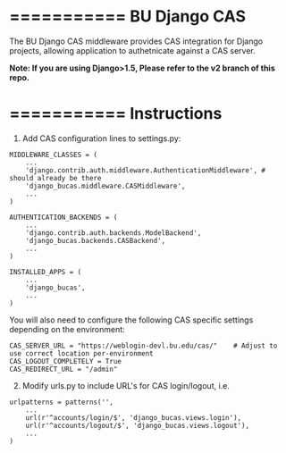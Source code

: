 ===========
BU Django CAS
===========

The BU Django CAS middleware provides CAS integration for Django projects, allowing application to authetnicate against a CAS server.

**Note: If you are using Django>1.5, Please refer to the v2 branch of this repo.**

===========
Instructions
===========

1. Add CAS configuration lines to settings.py:


```
MIDDLEWARE_CLASSES = (
	...
    'django.contrib.auth.middleware.AuthenticationMiddleware', # should already be there
    'django_bucas.middleware.CASMiddleware',
    ...
)
```

```
AUTHENTICATION_BACKENDS = (
	...
    'django.contrib.auth.backends.ModelBackend',
    'django_bucas.backends.CASBackend',
    ...
)
```

```
INSTALLED_APPS = (
	...
	'django_bucas',
	...
)
```

You will also need to configure the following CAS specific settings depending on the environment:

```
CAS_SERVER_URL = "https://weblogin-devl.bu.edu/cas/"	# Adjust to use correct location per-environment
CAS_LOGOUT_COMPLETELY = True
CAS_REDIRECT_URL = "/admin"
```

2. Modify urls.py to include URL's for CAS login/logout, i.e.

```
urlpatterns = patterns('',
	...
	url(r'^accounts/login/$', 'django_bucas.views.login'),
	url(r'^accounts/logout/$', 'django_bucas.views.logout'),
	...
)
```
